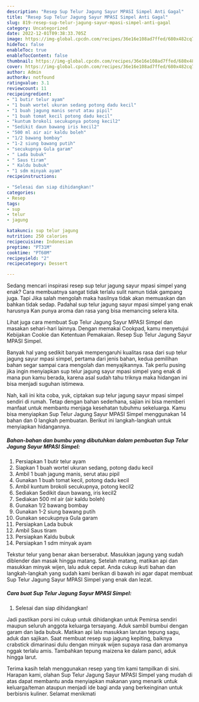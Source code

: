 ```yaml
---
description: "Resep Sup Telur Jagung Sayur MPASI Simpel Anti Gagal"
title: "Resep Sup Telur Jagung Sayur MPASI Simpel Anti Gagal"
slug: 819-resep-sup-telur-jagung-sayur-mpasi-simpel-anti-gagal
category: Uncategorized
date: 2022-12-01T09:38:33.705Z
image: https://img-global.cpcdn.com/recipes/36e16e108ad7ffed/680x482cq70/sup-telur-jagung-sayur-mpasi-simpel-foto-resep-utama.jpg
hideToc: false
enableToc: true
enableTocContent: false
thumbnail: https://img-global.cpcdn.com/recipes/36e16e108ad7ffed/680x482cq70/sup-telur-jagung-sayur-mpasi-simpel-foto-resep-utama.jpg
cover: https://img-global.cpcdn.com/recipes/36e16e108ad7ffed/680x482cq70/sup-telur-jagung-sayur-mpasi-simpel-foto-resep-utama.jpg
author: Admin
authorAv: notfound
ratingvalue: 3.1
reviewcount: 11
recipeingredient:
- "1 butir telur ayam"
- "1 buah wortel ukuran sedang potong dadu kecil"
- "1 buah jagung manis serut atau pipil"
- "1 buah tomat kecil potong dadu kecil"
- "kuntum brokoli secukupnya potong kecil2"
- "Sedikit daun bawang iris kecil2"
- "500 ml air air kaldu boleh"
- "1/2 bawang bombay"
- "1-2 siung bawang putih"
- "secukupnya Gula garam"
- " Lada bubuk"
- " Saus tiram"
- " Kaldu bubuk"
- "1 sdm minyak ayam"
recipeinstructions:

- "Selesai dan siap dihidangkan!"
categories:
- Resep
tags:
- sup
- telur
- jagung

katakunci: sup telur jagung 
nutrition: 250 calories
recipecuisine: Indonesian
preptime: "PT31M"
cooktime: "PT60M"
recipeyield: "2"
recipecategory: Dessert

---
```



Sedang mencari inspirasi resep sup telur jagung sayur mpasi simpel yang enak? Cara membuatnya sangat tidak terlalu sulit namun tidak gampang juga. Tapi Jika salah mengolah maka hasilnya tidak akan memuaskan dan bahkan tidak sedap. Padahal sup telur jagung sayur mpasi simpel yang enak harusnya Kan punya aroma dan rasa yang bisa memancing selera kita.


Lihat juga cara membuat Sup Telur Jagung Sayur MPASI Simpel dan masakan sehari-hari lainnya. Dengan memakai Cookpad, kamu menyetujui Kebijakan Cookie dan Ketentuan Pemakaian. Resep Sup Telur Jagung Sayur MPASI Simpel.

Banyak hal yang sedikit banyak mempengaruhi kualitas rasa dari sup telur jagung sayur mpasi simpel, pertama dari jenis bahan, kedua pemilihan bahan segar sampai cara mengolah dan menyajikannya. Tak perlu pusing jika ingin menyiapkan sup telur jagung sayur mpasi simpel yang enak di mana pun kamu berada, karena asal sudah tahu triknya maka hidangan ini bisa menjadi suguhan istimewa.


Nah, kali ini kita coba, yuk, ciptakan sup telur jagung sayur mpasi simpel sendiri di rumah. Tetap dengan bahan sederhana, sajian ini bisa memberi manfaat untuk membantu menjaga kesehatan tubuhmu sekeluarga. Kamu bisa menyiapkan Sup Telur Jagung Sayur MPASI Simpel menggunakan 14 bahan dan 0 langkah pembuatan. Berikut ini langkah-langkah untuk menyiapkan hidangannya.

<!--inarticleads1-->

##### Bahan-bahan dan bumbu yang dibutuhkan dalam pembuatan Sup Telur Jagung Sayur MPASI Simpel:

1. Persiapkan 1 butir telur ayam
1. Siapkan 1 buah wortel ukuran sedang, potong dadu kecil
1. Ambil 1 buah jagung manis, serut atau pipil
1. Gunakan 1 buah tomat kecil, potong dadu kecil
1. Ambil kuntum brokoli secukupnya, potong kecil2
1. Sediakan Sedikit daun bawang, iris kecil2
1. Sediakan 500 ml air (air kaldu boleh)
1. Gunakan 1/2 bawang bombay
1. Gunakan 1-2 siung bawang putih
1. Gunakan secukupnya Gula garam
1. Persiapkan  Lada bubuk
1. Ambil  Saus tiram
1. Persiapkan  Kaldu bubuk
1. Persiapkan 1 sdm minyak ayam


Tekstur telur yang benar akan berserabut. Masukkan jagung yang sudah diblender dan masak hingga matang. Setelah matang, matikan api dan masukkan minyak wijen, lalu aduk cepat. Anda cukup ikuti bahan dan langkah-langkah yang sudah kami berikan di bawah ini agar dapat membuat Sup Telur Jagung Sayur MPASI Simpel yang enak dan lezat. 

<!--inarticleads2-->

##### Cara buat Sup Telur Jagung Sayur MPASI Simpel:


1. Selesai dan siap dihidangkan!

Jadi pastikan porsi ini cukup untuk dihidangkan untuk Pemirsa sendiri maupun seluruh anggota keluarga tersayang. Aduk sambil bumbui dengan garam dan lada bubuk. Matikan api lalu masukkan larutan tepung sagu, aduk dan sajikan. Saat membuat resep sup jagung kepiting, baiknya crabstick dimarinasi dulu dengan minyak wijen supaya rasa dan aromanya nggak terlalu amis. Tambahkan tepung maizena ke dalam panci, aduk hingga larut. 

Terima kasih telah menggunakan resep yang tim kami tampilkan di sini. Harapan kami, olahan Sup Telur Jagung Sayur MPASI Simpel yang mudah di atas dapat membantu anda menyiapkan makanan yang menarik untuk keluarga/teman ataupun menjadi ide bagi anda yang berkeinginan untuk berbisnis kuliner. Selamat menikmati
